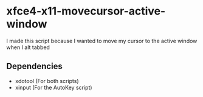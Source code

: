 # xfce4-x11-movecursor-active-window
I made this script because I wanted to move my cursor to the active window when I alt tabbed

## Dependencies
- xdotool (For both scripts)
- xinput (For the AutoKey script)
